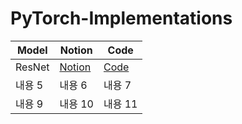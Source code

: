 # PyTorch-Implementations

|Model|Notion|Code|
|---|---|---|
|ResNet|[Notion](https://ethereal-goose-57c.notion.site/ResNet-411c780c56184643a12a43cfd4e5dec1)|[Code](ResNet.ipynb)|
|내용 5|내용 6|내용 7|
|내용 9|내용 10|내용 11|
